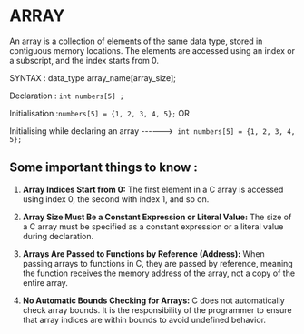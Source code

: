 # ARRAY

An array is a collection of elements of the same data type, stored in contiguous memory locations. The elements are accessed using an index or a subscript, and the index starts from 0.

SYNTAX : data_type array_name[array_size];

Declaration : ```int numbers[5] ;```

Initialisation :``` numbers[5] = {1, 2, 3, 4, 5}; ```
                    OR

Initialising while declaring an array ------>``` int numbers[5] = {1, 2, 3, 4, 5};```

## Some important things to know : ##

1. **Array Indices Start from 0:** The first element in a C array is accessed using index 0, the second with index 1, and so on.

2. **Array Size Must Be a Constant Expression or Literal Value:** The size of a C array must be specified as a constant expression or a literal value during declaration.

3. **Arrays Are Passed to Functions by Reference (Address):** When passing arrays to functions in C, they are passed by reference, meaning the function receives the memory address of the array, not a copy of the entire array.

4. **No Automatic Bounds Checking for Arrays:** C does not automatically check array bounds. It is the responsibility of the programmer to ensure that array indices are within bounds to avoid undefined behavior.
